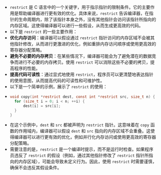 - `restrict` 是 C 语言中的一个关键字，用于指示指针的限制条件。它的主要作用是帮助编译器进行更有效的优化。具体来说，`restrict` 告诉编译器，在指针的生命周期内，除了该指针本身之外，没有其他指针会访问该指针所指向的内存区域。这使得编译器可以进行一些假设，从而生成更高效的代码。
- 以下是 `restrict` 的一些主要作用：
- **优化内存访问**：编译器可以假设通过 `restrict` 指针访问的内存区域不会被其他指针修改，从而进行更激进的优化，例如重排内存访问顺序或使用更高效的寄存器分配策略。
- **避免不必要的内存拷贝**：在某些情况下，编译器可能会为了避免潜在的数据竞争而进行不必要的内存拷贝。使用 `restrict` 可以消除这些不必要的拷贝，提高程序的性能。
- **提高代码可读性**：通过显式地使用 `restrict`，程序员可以更清楚地表达指针的使用意图，从而提高代码的可读性和可维护性。
- 以下是一个简单的示例，展示了 `restrict` 的使用：
- ```C
  void copy(int *restrict dest, const int *restrict src, size_t n) {
    for (size_t i = 0; i < n; ++i) {
        dest[i] = src[i];
    }
  }
  ```
- 在这个示例中，`dest` 和 `src` 都被声明为 `restrict` 指针。这意味着在 `copy` 函数的作用域内，编译器可以假设 `dest` 和 `src` 指向的内存区域不会重叠。这使得编译器可以进行更有效的优化，例如并行化内存访问或使用更高效的寄存器分配策略。
- 需要注意的是，`restrict` 是一个编译时提示，而不是运行时检查。如果程序员违反了 `restrict` 的假设（例如，通过其他指针修改了 `restrict` 指针所指向的内存区域），可能会导致未定义行为。因此，使用 `restrict` 时需要谨慎，确保不会违反其假设条件。